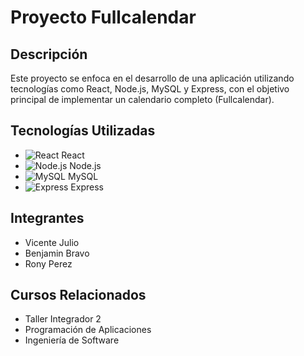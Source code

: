 # Proyecto Fullcalendar

## Descripción

Este proyecto se enfoca en el desarrollo de una aplicación utilizando tecnologías como React, Node.js, MySQL y Express, con el objetivo principal de implementar un calendario completo (Fullcalendar). 

## Tecnologías Utilizadas

- ![React](https://cdn.freebiesupply.com/logos/large/2x/react-1-logo-png-transparent.png) React
- ![Node.js](https://cdn.freebiesupply.com/logos/thumbs/2x/nodejs-1-logo.png) Node.js
- ![MySQL](https://1000marcas.net/wp-content/uploads/2020/11/MySQL-logo.png) MySQL
- ![Express](https://geekflare.com/wp-content/uploads/2023/01/expressjs.png) Express

## Integrantes

- Vicente Julio
- Benjamin Bravo
- Rony Perez

## Cursos Relacionados

- Taller Integrador 2
- Programación de Aplicaciones
- Ingeniería de Software
